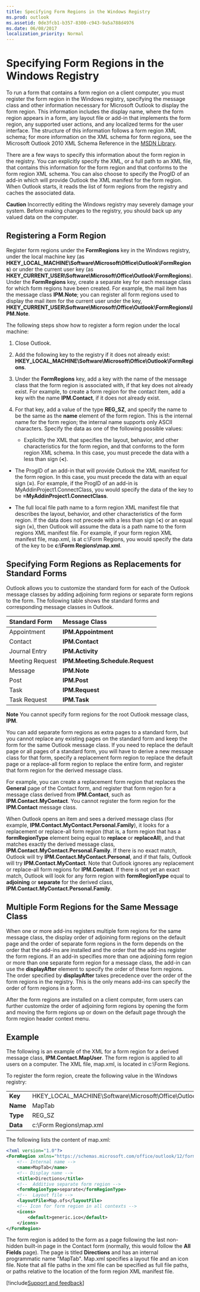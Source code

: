 ```yaml
---
title: Specifying Form Regions in the Windows Registry
ms.prod: outlook
ms.assetid: 0de3fcb1-b357-8300-c943-9a5a788d4976
ms.date: 06/08/2017
localization_priority: Normal
---
```



# Specifying Form Regions in the Windows Registry

To run a form that contains a form region on a client computer, you must register the form region in the Windows registry, specifying the message class and other information necessary for Microsoft Outlook to display the form region. This information includes the display name, where the form region appears in a form, any layout file or add-in that implements the form region, any supported user actions, and any localized terms for the user interface. The structure of this information follows a form region XML schema; for more information on the XML schema for form regions, see the Microsoft Outlook 2010 XML Schema Reference in the  [MSDN Library](https://msdn.microsoft.com/library). 

There are a few ways to specify this information about the form region in the registry. You can explicitly specify the XML, or a full path to an XML file, that contains this information for the form region and that conforms to the form region XML schema. You can also choose to specify the ProgID of an add-in which will provide Outlook the XML manifest for the form region. When Outlook starts, it reads the list of form regions from the registry and caches the associated data.

 **Caution**  Incorrectly editing the Windows registry may severely damage your system. Before making changes to the registry, you should back up any valued data on the computer.


## Registering a Form Region

 Register form regions under the **FormRegions** key in the Windows registry, under the local machine key (as **HKEY_LOCAL_MACHINE\Software\Microsoft\Office\Outlook\FormRegions**) or under the current user key (as **HKEY_CURRENT_USER\Software\Microsoft\Office\Outlook\FormRegions**). Under the **FormRegions** key, create a separate key for each message class for which form regions have been created. For example, the mail item has the message class **IPM.Note**; you can register all form regions used to display the mail item for the current user under the key, **HKEY_CURRENT_USER\Software\Microsoft\Office\Outlook\FormRegions\IPM.Note**.

 The following steps show how to register a form region under the local machine:


1. Close Outlook.
    
2. Add the following key to the registry if it does not already exist: **HKEY_LOCAL_MACHINE\Software\Microsoft\Office\Outlook\FormRegions**.
    
3. Under the **FormRegions** key, add a key with the name of the message class that the form region is associated with, if that key does not already exist. For example, to create a form region for the contact item, add a key with the name **IPM.Contact**, if it does not already exist.
    
4. For that key, add a value of the type **REG_SZ**, and specify the name to be the same as the **name** element of the form region. This is the internal name for the form region; the internal name supports only ASCII characters. Specify the data as one of the following possible values:
    
      - Explicitly the XML that specifies the layout, behavior, and other characteristics for the form region, and that conforms to the form region XML schema. In this case, you must precede the data with a less than sign (**&lt;**).
    
  - The ProgID of an add-in that will provide Outlook the XML manifest for the form region. In this case, you must precede the data with an equal sign (**=**). For example, if the ProgID of an add-in is MyAddinProject1.ConnectClass, you would specify the data of the key to be **=MyAddinProject1.ConnectClass**.
    
  - The full local file path name to a form region XML manifest file that describes the layout, behavior, and other characteristics of the form region. If the data does not precede with a less than sign (**&lt;**) or an equal sign (**=**), then Outlook will assume the data is a path name to the form regions XML manifest file. For example, if your form region XML manifest file, map.xml, is at c:\Form Regions\, you would specify the data of the key to be **c:\Form Regions\map.xml**.
    



## Specifying Form Regions as Replacements for Standard Forms

Outlook allows you to customize the standard form for each of the Outlook message classes by adding adjoining form regions or separate form regions to the form. The following table shows the standard forms and corresponding message classes in Outlook. 

| **Standard Form**| **Message Class**|
| :--- | :--- |
|Appointment| **IPM.Appointment**|
|Contact| **IPM.Contact**|
|Journal Entry| **IPM.Activity**|
|Meeting Request| **IPM.Meeting.Schedule.Request**|
|Message| **IPM.Note**|
|Post| **IPM.Post**|
|Task| **IPM.Request**|
|Task Request| **IPM.Task**|

 **Note**  You cannot specify form regions for the root Outlook message class, **IPM**. 

You can add separate form regions as extra pages to a standard form, but you cannot replace any existing pages on the standard form and keep the form for the same Outlook message class. If you need to replace the default page or all pages of a standard form, you will have to derive a new message class for that form, specify a replacement form region to replace the default page or a replace-all form region to replace the entire form, and register that form region for the derived message class.

For example, you can create a replacement form region that replaces the **General** page of the Contact form, and register that form region for a message class derived from **IPM.Contact**, such as **IPM.Contact.MyContact**. You cannot register the form region for the **IPM.Contact** message class.

 When Outlook opens an item and sees a derived message class (for example, **IPM.Contact.MyContact.Personal.Family**), it looks for a replacement or replace-all form region (that is, a form region that has a **formRegionType** element being equal to **replace** or **replaceAll**), and that matches exactly the derived message class, **IPM.Contact.MyContact.Personal.Family**. If there is no exact match, Outlook will try **IPM.Contact.MyContact.Personal**, and if that fails, Outlook will try **IPM.Contact.MyContact**. Note that Outlook ignores any replacement or replace-all form regions for **IPM.Contact**. If there is not yet an exact match, Outlook will look for any form region with **formRegionType** equal to **adjoining** or **separate** for the derived class, **IPM.Contact.MyContact.Personal.Family**.


## Multiple Form Regions for the Same Message Class

When one or more add-ins registers multiple form regions for the same message class, the display order of adjoining form regions on the default page and the order of separate form regions in the form depends on the order that the add-ins are installed and the order that the add-ins register the form regions. If an add-in specifies more than one adjoining form region or more than one separate form region for a message class, the add-in can use the **displayAfter** element to specify the order of these form regions. The order specified by **displayAfter** takes precedence over the order of the form regions in the registry. This is the only means add-ins can specify the order of form regions in a form.

After the form regions are installed on a client computer, form users can further customize the order of adjoining form regions by opening the form and moving the form regions up or down on the default page through the form region header context menu.


## Example

The following is an example of the XML for a form region for a derived message class, **IPM.Contact.MapUser**. The form region is applied to all users on a computer. The XML file, map.xml, is located in c:\Form Regions.

To register the form region, create the following value in the Windows registry:

|     |     |
| --- | --- |
| **Key**|HKEY_LOCAL_MACHINE\Software\Microsoft\Office\Outlook\FormRegions\IPM.Contact.MapUser|
| **Name**|MapTab|
| **Type**|REG_SZ|
| **Data**|c:\Form Regions\map.xml|


The following lists the content of map.xml: 




```xml
<?xml version="1.0"?> 
<FormRegion xmlns="https://schemas.microsoft.com/office/outlook/12/formregion.xsd">   
    <!-- Internal name --> 
    <name>MapTab</name> 
    <!-- Display name --> 
    <title>Directions</title> 
    <!--  Additive separate form region --> 
    <formRegionType>separate</formRegionType> 
    <!--  Layout file --> 
    <layoutFile>Map.ofs</layoutFile> 
    <!-- Icon for form region in all contexts --> 
    <icons> 
        <default>generic.ico</default> 
    </icons> 
</FormRegion> 
```

The form region is added to the form as a page following the last non-hidden built-in page in the Contact form (normally, this would follow the **All Fields** page). The page is titled **Directions** and has an internal programmatic name "MapTab". Map.xml specifies a layout file and an icon file. Note that all file paths in the xml file can be specified as full file paths, or paths relative to the location of the form region XML manifest file.

[!include[Support and feedback](~/includes/feedback-boilerplate.md)]
